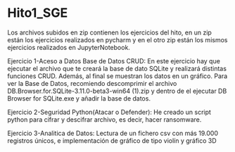 # Hito1_SGE
Los archivos subidos en zip contienen los ejercicios del hito, en un zip están los ejercicios realizados en pycharm y en el otro zip están los mismos ejercicios realizados en JupyterNotebook.

Ejercicio 1-Aceso a Datos Base de Datos CRUD:
En este ejercicio hay que ejecutar el archivo que te creará la base de dato SQLite y realizará distintas funciones CRUD. Además, al final se muestran los datos en un gráfico.
Para ver la Base de Datos, recomiendo descomprimir el archivo DB.Browser.for.SQLite-3.11.0-beta3-win64 (1).zip y dentro de el ejecutar DB Browser for SQLite.exe y añadir la base de datos.

Ejercicio 2-Seguridad Python(Atacar o Defender):
He creado un script python para cifrar y descifrar archivo, es decir, hacer ransomware.

Ejercicio 3-Analitica de Datos:
Lectura de un fichero csv con más 19.000 registros únicos, e implementación de gráfico de tipo violín y gráfico 3D
